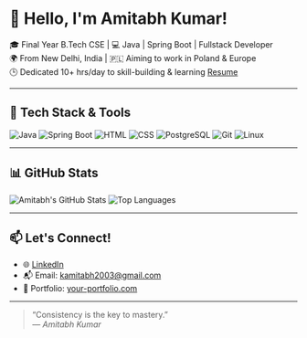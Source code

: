 # 👋 Hello, I'm Amitabh Kumar!

🎓 Final Year B.Tech CSE | 💻 Java | Spring Boot | Fullstack Developer  
🌍 From New Delhi, India | 🇵🇱 Aiming to work in Poland & Europe  
🕒 Dedicated 10+ hrs/day to skill-building & learning
[Resume](https://drive.google.com/file/d/1AL7eAexAjRLRtuxLfdVrjoHahtoMDiHP/view?usp=sharing)

---

## 🚀 Tech Stack & Tools
![Java](https://img.shields.io/badge/Java-%23ED8B00.svg?style=for-the-badge&logo=java&logoColor=white)
![Spring Boot](https://img.shields.io/badge/SpringBoot-6DB33F?style=for-the-badge&logo=springboot&logoColor=white)
![HTML](https://img.shields.io/badge/HTML5-%23E34F26.svg?style=for-the-badge&logo=html5&logoColor=white)
![CSS](https://img.shields.io/badge/CSS3-%231572B6.svg?style=for-the-badge&logo=css3&logoColor=white)
![PostgreSQL](https://img.shields.io/badge/PostgreSQL-%23336791.svg?style=for-the-badge&logo=postgresql&logoColor=white)
![Git](https://img.shields.io/badge/Git-%23F05033.svg?style=for-the-badge&logo=git&logoColor=white)
![Linux](https://img.shields.io/badge/Linux-%23FCC624.svg?style=for-the-badge&logo=linux&logoColor=black)

---

## 📊 GitHub Stats
![Amitabh's GitHub Stats](https://github-readme-stats.vercel.app/api?username=kamitabh24&show_icons=true&theme=radical)
![Top Languages](https://github-readme-stats.vercel.app/api/top-langs/?username=kamitabh24&layout=compact&theme=tokyonight)

---

## 📫 Let's Connect!
- 🌐 [LinkedIn](https://www.linkedin.com/in/kamitabh/)
- 📬 Email: kamitabh2003@gmail.com
- 🌟 Portfolio: [your-portfolio.com](https://your-portfolio.com)

---

> “Consistency is the key to mastery.”  
> *— Amitabh Kumar*
